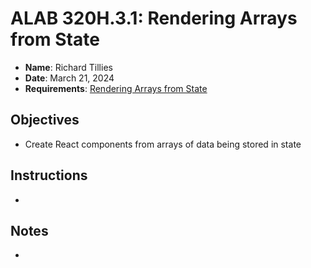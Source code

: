 # ALAB 320H.3.1: Rendering Arrays from State

* **Name**: Richard Tillies
* **Date**: March 21, 2024
* **Requirements**: 
[Rendering Arrays from State](https://ps-react-curriculum.herokuapp.com/320/3/lab/)

## Objectives

* Create React components from arrays of data being stored in state

## Instructions

*  

## Notes

* 
